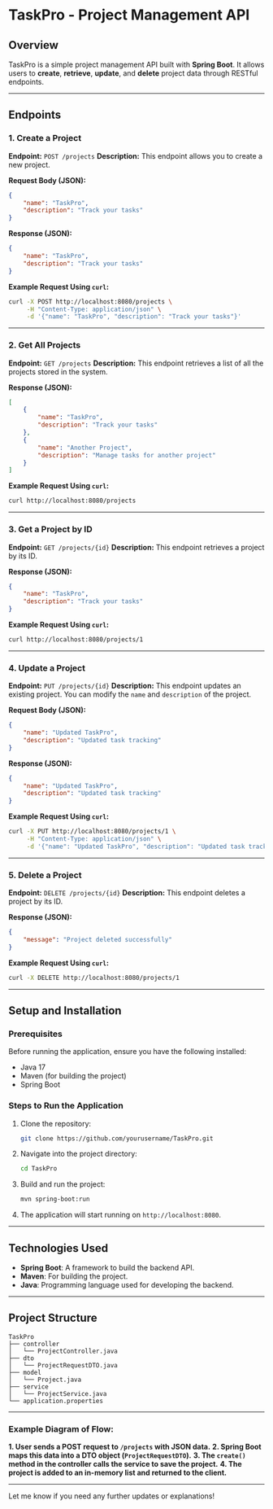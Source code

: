 
# TaskPro - Project Management API

## Overview

TaskPro is a simple project management API built with **Spring Boot**. It allows users to **create**, **retrieve**, **update**, and **delete** project data through RESTful endpoints.

---

## Endpoints

### 1. Create a Project

**Endpoint:** `POST /projects`
**Description:** This endpoint allows you to create a new project.

**Request Body (JSON):**

```json
{
    "name": "TaskPro",
    "description": "Track your tasks"
}
```

**Response (JSON):**

```json
{
    "name": "TaskPro",
    "description": "Track your tasks"
}
```

**Example Request Using `curl`:**

```bash
curl -X POST http://localhost:8080/projects \
     -H "Content-Type: application/json" \
     -d '{"name": "TaskPro", "description": "Track your tasks"}'
```

---

### 2. Get All Projects

**Endpoint:** `GET /projects`
**Description:** This endpoint retrieves a list of all the projects stored in the system.

**Response (JSON):**

```json
[
    {
        "name": "TaskPro",
        "description": "Track your tasks"
    },
    {
        "name": "Another Project",
        "description": "Manage tasks for another project"
    }
]
```

**Example Request Using `curl`:**

```bash
curl http://localhost:8080/projects
```

---

### 3. Get a Project by ID

**Endpoint:** `GET /projects/{id}`
**Description:** This endpoint retrieves a project by its ID.

**Response (JSON):**

```json
{
    "name": "TaskPro",
    "description": "Track your tasks"
}
```

**Example Request Using `curl`:**

```bash
curl http://localhost:8080/projects/1
```

---

### 4. Update a Project

**Endpoint:** `PUT /projects/{id}`
**Description:** This endpoint updates an existing project. You can modify the `name` and `description` of the project.

**Request Body (JSON):**

```json
{
    "name": "Updated TaskPro",
    "description": "Updated task tracking"
}
```

**Response (JSON):**

```json
{
    "name": "Updated TaskPro",
    "description": "Updated task tracking"
}
```

**Example Request Using `curl`:**

```bash
curl -X PUT http://localhost:8080/projects/1 \
     -H "Content-Type: application/json" \
     -d '{"name": "Updated TaskPro", "description": "Updated task tracking"}'
```

---

### 5. Delete a Project

**Endpoint:** `DELETE /projects/{id}`
**Description:** This endpoint deletes a project by its ID.

**Response (JSON):**

```json
{
    "message": "Project deleted successfully"
}
```

**Example Request Using `curl`:**

```bash
curl -X DELETE http://localhost:8080/projects/1
```

---

## Setup and Installation

### Prerequisites

Before running the application, ensure you have the following installed:

* Java 17
* Maven (for building the project)
* Spring Boot

### Steps to Run the Application

1. Clone the repository:

   ```bash
   git clone https://github.com/yourusername/TaskPro.git
   ```

2. Navigate into the project directory:

   ```bash
   cd TaskPro
   ```

3. Build and run the project:

   ```bash
   mvn spring-boot:run
   ```

4. The application will start running on `http://localhost:8080`.

---

## Technologies Used

* **Spring Boot**: A framework to build the backend API.
* **Maven**: For building the project.
* **Java**: Programming language used for developing the backend.

---

## Project Structure

```
TaskPro
├── controller
│   └── ProjectController.java
├── dto
│   └── ProjectRequestDTO.java
├── model
│   └── Project.java
├── service
│   └── ProjectService.java
└── application.properties
```


---

### Example Diagram of Flow:

**1. User sends a POST request to `/projects` with JSON data.**
**2. Spring Boot maps this data into a DTO object (`ProjectRequestDTO`).**
**3. The `create()` method in the controller calls the service to save the project.**
**4. The project is added to an in-memory list and returned to the client.**

---

Let me know if you need any further updates or explanations!
